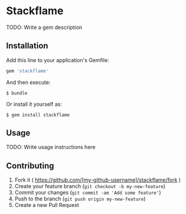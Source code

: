 # Stackflame

TODO: Write a gem description

## Installation

Add this line to your application's Gemfile:

```ruby
gem 'stackflame'
```

And then execute:

    $ bundle

Or install it yourself as:

    $ gem install stackflame

## Usage

TODO: Write usage instructions here

## Contributing

1. Fork it ( https://github.com/[my-github-username]/stackflame/fork )
2. Create your feature branch (`git checkout -b my-new-feature`)
3. Commit your changes (`git commit -am 'Add some feature'`)
4. Push to the branch (`git push origin my-new-feature`)
5. Create a new Pull Request
